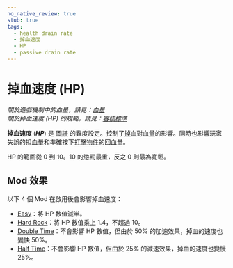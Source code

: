 ```yaml
---
no_native_review: true
stub: true
tags:
  - health drain rate
  - 掉血速度
  - HP
  - passive drain rate
---
```


# 掉血速度 (HP)

*關於遊戲機制中的血量，請見：[血量](/wiki/Gameplay/Health)*\
*關於掉血速度 (HP) 的規範，請見：[審核標準](/wiki/Ranking_Criteria)*

**掉血速度** (***HP***) 是 [圖譜](/wiki/Beatmap) 的難度設定。控制了[掉血](/wiki/Gameplay/Health)對[血量](/wiki/Gameplay/Health)的影響。同時也影響玩家失誤的扣血量和準確按下[打擊物件](/wiki/Gameplay/Hit_object)的回血量。

HP 的範圍從 0 到 10。10 的懲罰最重，反之 0 則最為寬鬆。

## Mod 效果

以下 4 個 Mod 在啟用後會影響掉血速度：

- [Easy](/wiki/Gameplay/Game_modifier/Easy)：將 HP 數值減半。
- [Hard Rock](/wiki/Gameplay/Game_modifier/Hard_Rock)：將 HP 數值乘上 1.4，不超過 10。
- [Double Time](/wiki/Gameplay/Game_modifier/Double_Time)：不會影響 HP 數值，但由於 50% 的加速效果，掉血的速度也變快 50%。
- [Half Time](/wiki/Gameplay/Game_modifier/Half_Time)：不會影響 HP 數值，但由於 25% 的減速效果，掉血的速度也變慢 25%。
